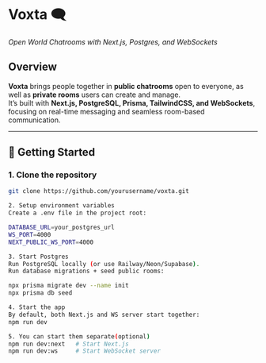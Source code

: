 # Voxta 🗨️  
_Open World Chatrooms with Next.js, Postgres, and WebSockets_

## Overview  
**Voxta** brings people together in **public chatrooms** open to everyone, as well as **private rooms** users can create and manage.  
It’s built with **Next.js, PostgreSQL, Prisma, TailwindCSS, and WebSockets**, focusing on real-time messaging and seamless room-based communication.  



---


## 🚀 Getting Started

### 1. Clone the repository
```bash
git clone https://github.com/yourusername/voxta.git

2. Setup environment variables
Create a .env file in the project root:

DATABASE_URL=your_postgres_url
WS_PORT=4000
NEXT_PUBLIC_WS_PORT=4000

3. Start Postgres
Run PostgreSQL locally (or use Railway/Neon/Supabase).
Run database migrations + seed public rooms:

npx prisma migrate dev --name init
npx prisma db seed

4. Start the app
By default, both Next.js and WS server start together:
npm run dev

5. You can start them separate(optional)
npm run dev:next   # Start Next.js
npm run dev:ws     # Start WebSocket server

